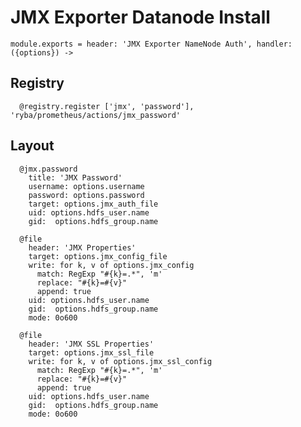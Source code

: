 
# JMX Exporter Datanode Install

    module.exports = header: 'JMX Exporter NameNode Auth', handler: ({options}) ->

## Registry

      @registry.register ['jmx', 'password'], 'ryba/prometheus/actions/jmx_password'

## Layout

      @jmx.password
        title: 'JMX Password'
        username: options.username
        password: options.password
        target: options.jmx_auth_file
        uid: options.hdfs_user.name
        gid:  options.hdfs_group.name

      @file
        header: 'JMX Properties'
        target: options.jmx_config_file
        write: for k, v of options.jmx_config
          match: RegExp "#{k}=.*", 'm'
          replace: "#{k}=#{v}"
          append: true
        uid: options.hdfs_user.name
        gid:  options.hdfs_group.name
        mode: 0o600

      @file
        header: 'JMX SSL Properties'
        target: options.jmx_ssl_file
        write: for k, v of options.jmx_ssl_config
          match: RegExp "#{k}=.*", 'm'
          replace: "#{k}=#{v}"
          append: true
        uid: options.hdfs_user.name
        gid:  options.hdfs_group.name
        mode: 0o600

